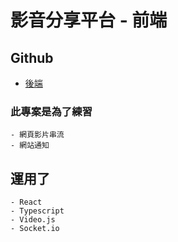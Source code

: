 # 影音分享平台 - 前端

## Github
- [後端](https://github.com/wei02427/Video-Platform-Backend)

### 此專案是為了練習
    - 網頁影片串流
    - 網站通知
## 運用了
    - React
    - Typescript
    - Video.js
    - Socket.io
